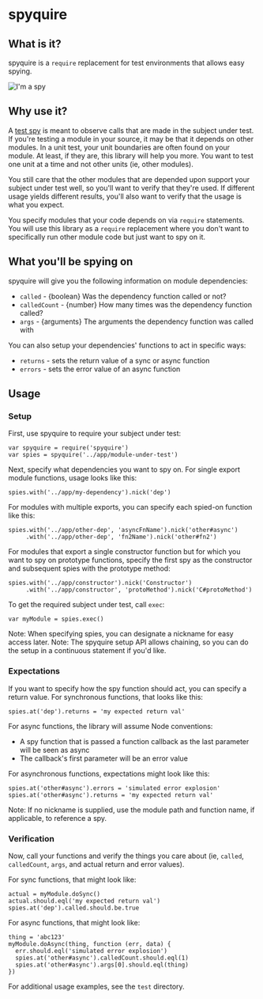 # spyquire

## What is it?

spyquire is a `require` replacement for test environments that allows easy spying.

![I'm a spy](http://i.imgur.com/yuKcrP9.jpg)

## Why use it?

A [test spy](http://xunitpatterns.com/Test%20Spy.html) is meant to observe calls that are made in the subject under test.  If you're testing a module in your source, it may be that it depends on other modules.  In a unit test, your unit boundaries are often found on your module.  At least, if they are, this library will help you more.  You want to test one unit at a time and not other units (ie, other modules).

You still care that the other modules that are depended upon support your subject under test well, so you'll want to verify that they're used.  If different usage yields different results, you'll also want to verify that the usage is what you expect.

You specify modules that your code depends on via `require` statements.  You will use this library as a `require` replacement where you don't want to specifically run other module code but just want to spy on it.

## What you'll be spying on

spyquire will give you the following information on module dependencies:

- `called` - {boolean} Was the dependency function called or not?
- `calledCount` - {number} How many times was the dependency function called?
- `args` - {arguments} The arguments the dependency function was called with

You can also setup your dependencies' functions to act in specific ways:

- `returns` - sets the return value of a sync or async function
- `errors` - sets the error value of an async function

## Usage


### Setup

First, use spyquire to require your subject under test:

```
var spyquire = require('spyquire')
var spies = spyquire('../app/module-under-test')
```

Next, specify what dependencies you want to spy on.  For single export module functions, usage looks like this:

```
spies.with('../app/my-dependency').nick('dep')
```

For modules with multiple exports, you can specify each spied-on function like this:

```
spies.with('../app/other-dep', 'asyncFnName').nick('other#async')
     .with('../app/other-dep', 'fn2Name').nick('other#fn2')
```

For modules that export a single constructor function but for which you want to spy on prototype functions, specify the first spy as the constructor and subsequent spies with the prototype method:

```
spies.with('../app/constructor').nick('Constructor')
     .with('../app/constructor', 'protoMethod').nick('C#protoMethod')
```

To get the required subject under test, call `exec`:

```
var myModule = spies.exec()
```

Note: When specifying spies, you can designate a nickname for easy access later.
Note: The spyquire setup API allows chaining, so you can do the setup in a continuous statement if you'd like.


### Expectations

If you want to specify how the spy function should act, you can specify a return value.  For synchronous functions, that looks like this:

```
spies.at('dep').returns = 'my expected return val'
```

For async functions, the library will assume Node conventions:

- A spy function that is passed a function callback as the last parameter will be seen as async
- The callback's first parameter will be an error value

For asynchronous functions, expectations might look like this:

```
spies.at('other#async').errors = 'simulated error explosion'
spies.at('other#async').returns = 'my expected return val'
```

Note: If no nickname is supplied, use the module path and function name, if applicable, to reference a spy.


### Verification

Now, call your functions and verify the things you care about (ie, `called`, `calledCount`, `args`, and actual return and error values).

For sync functions, that might look like:

```
actual = myModule.doSync()
actual.should.eql('my expected return val')
spies.at('dep').called.should.be.true
```

For async functions, that might look like:

```
thing = 'abc123'
myModule.doAsync(thing, function (err, data) {
  err.should.eql('simulated error explosion')
  spies.at('other#async').calledCount.should.eql(1)
  spies.at('other#async').args[0].should.eql(thing)
})
```

For additional usage examples, see the `test` directory.